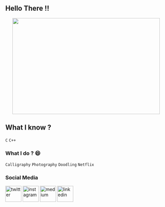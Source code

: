 <h2>Hello There !! </h2>

<p align="center">
  <img width="460" height="300" src="https://user-images.githubusercontent.com/44672399/104120120-64e7b180-535a-11eb-99bd-6a8b1d647a7a.jpeg">
</p>

## What I know ?
`C` `C++`

### What I do ? 😄
`Calligraphy`  `Photography` `Doodling` `Netflix`

### Social Media

<p align="left">
<a href="https://twitter.com/SidMallick7" target="_blank"><img src="https://img.icons8.com/color/96/000000/twitter-squared.png" width="50px" alt="twitter"/></a>	
<a href="https://www.instagram.com/sidmallick7/" target="_blank"><img src="https://img.icons8.com/color/96/000000/instagram-new.png" width="50px" alt="instagram"/></a>	
<!-- <a href="https://open.spotify.com/user/4tvdophd9tr3l0d0e7y3yoq9x"><img src="https://img.icons8.com/color/96/000000/spotify--v1.png" width="50px" alt="spotify"/></a>	 -->
<!-- <a href="https://steamcommunity.com/id/ashmal47/"><img src="https://img.icons8.com/fluent/96/000000/steam.png" width="50px" alt="steam"/></a>	 -->
<a href="https://medium.com/@sidharthabiki" target="_blank"><img src="https://img.icons8.com/color/96/000000/medium.png" width="50px" alt="medium"/></a>	
<a href="https://www.linkedin.com/in/mallicksidhartha7/" target="_blank"><img src="https://img.icons8.com/color/96/000000/linkedin.png" width="50px" alt="linkedin"/></a>
</p>

<!-- <img src="https://visitor-badge.glitch.me/badge?page_id=ahtrahdis7.ahtrahdis7" height="25px" vertical-align="center" > -->
